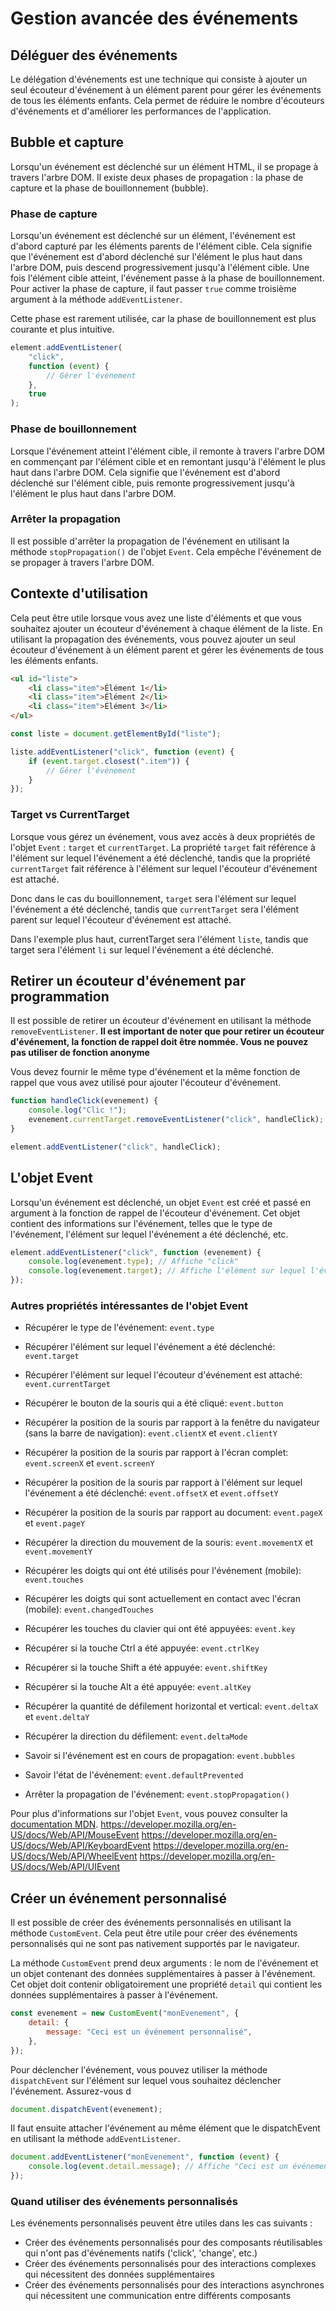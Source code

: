 # Gestion avancée des événements

## Déléguer des événements

Le délégation d'événements est une technique qui consiste à ajouter un seul écouteur d'événement à un élément parent pour gérer les événements de tous les éléments enfants. Cela permet de réduire le nombre d'écouteurs d'événements et d'améliorer les performances de l'application.

## Bubble et capture

Lorsqu'un événement est déclenché sur un élément HTML, il se propage à travers l'arbre DOM. Il existe deux phases de propagation : la phase de capture et la phase de bouillonnement (bubble).

### Phase de capture

Lorsqu'un événement est déclenché sur un élément, l'événement est d'abord capturé par les éléments parents de l'élément cible. Cela signifie que l'événement est d'abord déclenché sur l'élément le plus haut dans l'arbre DOM, puis descend progressivement jusqu'à l'élément cible. Une fois l'élément cible atteint, l'événement passe à la phase de bouillonnement. Pour activer la phase de capture, il faut passer `true` comme troisième argument à la méthode `addEventListener`.

Cette phase est rarement utilisée, car la phase de bouillonnement est plus courante et plus intuitive.

```javascript
element.addEventListener(
    "click",
    function (event) {
        // Gérer l'événement
    },
    true
);
```

### Phase de bouillonnement

Lorsque l'événement atteint l'élément cible, il remonte à travers l'arbre DOM en commençant par l'élément cible et en remontant jusqu'à l'élément le plus haut dans l'arbre DOM. Cela signifie que l'événement est d'abord déclenché sur l'élément cible, puis remonte progressivement jusqu'à l'élément le plus haut dans l'arbre DOM.

### Arrêter la propagation

Il est possible d'arrêter la propagation de l'événement en utilisant la méthode `stopPropagation()` de l'objet `Event`. Cela empêche l'événement de se propager à travers l'arbre DOM.

## Contexte d'utilisation

Cela peut être utile lorsque vous avez une liste d'éléments et que vous souhaitez ajouter un écouteur d'événement à chaque élément de la liste. En utilisant la propagation des événements, vous pouvez ajouter un seul écouteur d'événement à un élément parent et gérer les événements de tous les éléments enfants.

```html
<ul id="liste">
    <li class="item">Élément 1</li>
    <li class="item">Élément 2</li>
    <li class="item">Élément 3</li>
</ul>
```

```javascript
const liste = document.getElementById("liste");

liste.addEventListener("click", function (event) {
    if (event.target.closest(".item")) {
        // Gérer l'événement
    }
});
```

### Target vs CurrentTarget

Lorsque vous gérez un événement, vous avez accès à deux propriétés de l'objet `Event` : `target` et `currentTarget`. La propriété `target` fait référence à l'élément sur lequel l'événement a été déclenché, tandis que la propriété `currentTarget` fait référence à l'élément sur lequel l'écouteur d'événement est attaché.

Donc dans le cas du bouillonnement, `target` sera l'élément sur lequel l'événement a été déclenché, tandis que `currentTarget` sera l'élément parent sur lequel l'écouteur d'événement est attaché.

Dans l'exemple plus haut, currentTarget sera l'élément `liste`, tandis que target sera l'élément `li` sur lequel l'événement a été déclenché.

## Retirer un écouteur d'événement par programmation

Il est possible de retirer un écouteur d'événement en utilisant la méthode `removeEventListener`. **Il est important de noter que pour retirer un écouteur d'événement, la fonction de rappel doit être nommée. Vous ne pouvez pas utiliser de fonction anonyme**

Vous devez fournir le même type d'événement et la même fonction de rappel que vous avez utilisé pour ajouter l'écouteur d'événement.

```javascript
function handleClick(evenement) {
    console.log("Clic !");
    evenement.currentTarget.removeEventListener("click", handleClick); // Retire l'écouteur d'événement donc le clic ne sera plus géré
}

element.addEventListener("click", handleClick);
```

## L'objet Event

Lorsqu'un événement est déclenché, un objet `Event` est créé et passé en argument à la fonction de rappel de l'écouteur d'événement. Cet objet contient des informations sur l'événement, telles que le type de l'événement, l'élément sur lequel l'événement a été déclenché, etc.

```javascript
element.addEventListener("click", function (evenement) {
    console.log(evenement.type); // Affiche "click"
    console.log(evenement.target); // Affiche l'élément sur lequel l'événement a été déclenché
});
```

### Autres propriétés intéressantes de l'objet Event

-   Récupérer le type de l'événement: `event.type`
-   Récupérer l'élément sur lequel l'événement a été déclenché: `event.target`
-   Récupérer l'élément sur lequel l'écouteur d'événement est attaché: `event.currentTarget`

-   Récupérer le bouton de la souris qui a été cliqué: `event.button`
-   Récupérer la position de la souris par rapport à la fenêtre du navigateur (sans la barre de navigation): `event.clientX` et `event.clientY`
-   Récupérer la position de la souris par rapport à l'écran complet: `event.screenX` et `event.screenY`
-   Récupérer la position de la souris par rapport à l'élément sur lequel l'événement a été déclenché: `event.offsetX` et `event.offsetY`
-   Récupérer la position de la souris par rapport au document: `event.pageX` et `event.pageY`
-   Récupérer la direction du mouvement de la souris: `event.movementX` et `event.movementY`

-   Récupérer les doigts qui ont été utilisés pour l'événement (mobile): `event.touches`
-   Récupérer les doigts qui sont actuellement en contact avec l'écran (mobile): `event.changedTouches`

-   Récupérer les touches du clavier qui ont été appuyées: `event.key`
-   Récupérer si la touche Ctrl a été appuyée: `event.ctrlKey`
-   Récupérer si la touche Shift a été appuyée: `event.shiftKey`
-   Récupérer si la touche Alt a été appuyée: `event.altKey`

-   Récupérer la quantité de défilement horizontal et vertical: `event.deltaX` et `event.deltaY`
-   Récupérer la direction du défilement: `event.deltaMode`

-   Savoir si l'événement est en cours de propagation: `event.bubbles`
-   Savoir l'état de l'événement: `event.defaultPrevented`
-   Arrêter la propagation de l'événement: `event.stopPropagation()`

Pour plus d'informations sur l'objet `Event`, vous pouvez consulter la [documentation MDN](https://developer.mozilla.org/fr/docs/Web/API/Event).
https://developer.mozilla.org/en-US/docs/Web/API/MouseEvent
https://developer.mozilla.org/en-US/docs/Web/API/KeyboardEvent
https://developer.mozilla.org/en-US/docs/Web/API/WheelEvent
https://developer.mozilla.org/en-US/docs/Web/API/UIEvent

## Créer un événement personnalisé

Il est possible de créer des événements personnalisés en utilisant la méthode `CustomEvent`. Cela peut être utile pour créer des événements personnalisés qui ne sont pas nativement supportés par le navigateur.

La méthode `CustomEvent` prend deux arguments : le nom de l'événement et un objet contenant des données supplémentaires à passer à l'événement. Cet objet doit contenir obligatoirement une propriété `detail` qui contient les données supplémentaires à passer à l'événement.

```javascript
const evenement = new CustomEvent("monEvenement", {
    detail: {
        message: "Ceci est un événement personnalisé",
    },
});
```

Pour déclencher l'événement, vous pouvez utiliser la méthode `dispatchEvent` sur l'élément sur lequel vous souhaitez déclencher l'événement. Assurez-vous d

```javascript
document.dispatchEvent(evenement);
```

Il faut ensuite attacher l'événement au même élément que le dispatchEvent en utilisant la méthode `addEventListener`.

```javascript
document.addEventListener("monEvenement", function (event) {
    console.log(event.detail.message); // Affiche "Ceci est un événement personnalisé"
});
```

### Quand utiliser des événements personnalisés

Les événements personnalisés peuvent être utiles dans les cas suivants :

-   Créer des événements personnalisés pour des composants réutilisables qui n'ont pas d'événements natifs ('click', 'change', etc.)
-   Créer des événements personnalisés pour des interactions complexes qui nécessitent des données supplémentaires
-   Créer des événements personnalisés pour des interactions asynchrones qui nécessitent une communication entre différents composants
